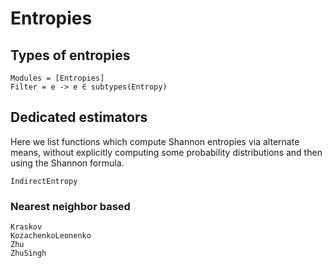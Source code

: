 
# Entropies

## Types of entropies

```@autodocs
Modules = [Entropies]
Filter = e -> e ∈ subtypes(Entropy)
```

## Dedicated estimators

Here we list functions which compute Shannon entropies via alternate means, without explicitly computing some probability distributions and then using the Shannon formula.

```@docs
IndirectEntropy
```

### Nearest neighbor based

```@docs
Kraskov
KozachenkoLeonenko
Zhu
ZhuSingh
```

